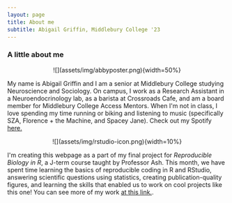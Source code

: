 ```yaml
---
layout: page
title: About me
subtitle: Abigail Griffin, Middlebury College '23
---
```


### A little about me
<center>
![](assets/img/abbyposter.png){width=50%}
</center>

My name is Abigail Griffin and I am a senior at Middlebury College studying Neuroscience and Sociology. On campus, I work as a Research Assistant in a Neuroendocrinology lab, as a barista at Crossroads Cafe, and am a board member for Middlebury College Access Mentors.
When I'm not in class, I love spending my time running or biking and listening to music (specifically SZA, Florence + the Machine, and Spacey Jane). Check out my Spotify [here.](https://open.spotify.com/user/abigail.griffin-us?si=15e2fc5ce7b84657)

<center>
![](assets/img/rstudio-icon.png){width=10%}
</center>

I'm creating this webpage as a part of my final project for *Reproducible Biology in R*, a J-term course taught by Professor Ash. This month, we have spent time learning the basics of reproducible coding in R and RStudio, answering scientific questions using statistics, creating publication-quality figures, and learning the skills that enabled us to work on cool projects like this one! You can see more of my work [at this link.](https://abbygriffin4.github.io/bio_1007a/).


